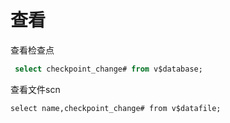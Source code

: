 # 查看

查看检查点

```sql
 select checkpoint_change# from v$database;
```

查看文件scn

```纯文本
select name,checkpoint_change# from v$datafile; 
```
